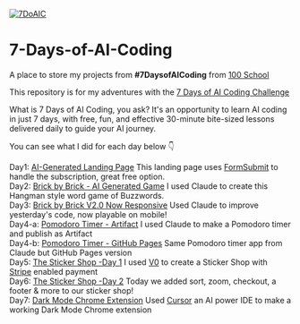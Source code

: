 [![7DoAIC](https://github.com/user-attachments/assets/f6adcbde-5d63-43cc-bf2f-2e3d69dd5432)](https://www.100school.com/atomic-challenges/7daysofaicoding)
# 7-Days-of-AI-Coding
A place to store my projects from **#7DaysofAICoding** from [100 School](https://www.100school.com/)

This repository is for my adventures with the [7 Days of AI Coding Challenge](https://www.100school.com/atomic-challenges/7daysofaicoding)

What is 7 Days of AI Coding, you ask? It's an opportunity to learn AI coding in just 7 days, with free, fun, and effective 30-minute bite-sized lessons delivered daily to guide your AI journey.

You can see what I did for each day below 👇

Day1: [AI-Generated Landing Page](https://thebimsider.github.io/7-Days-of-AI-Coding/Day1) This landing page uses [FormSubmit](https://formsubmit.co/) to handle the subscription, great free option.   
Day2: [Brick by Brick - AI Generated Game](https://thebimsider.github.io/7-Days-of-AI-Coding/Day2) I used Claude to create this Hangman style word game of Buzzwords.   
Day3: [Brick by Brick V2.0 Now Responsive](https://thebimsider.github.io/7-Days-of-AI-Coding/Day3) Used Claude to improve yesterday's code, now playable on mobile!    
Day4-a: [Pomodoro Timer - Artifact](https://claude.site/artifacts/5ca0a1ab-0767-4078-b2c7-4b181d5528ca) I used Claude to make a Pomodoro timer and publish as Artifact   
Day4-b: [Pomodoro Timer - GitHub Pages](https://thebimsider.github.io/7-Days-of-AI-Coding/Day4) Same Pomodoro timer app from Claude but GitHub Pages version   
Day5: [The Sticker Shop -Day 1](https://v0-tbs-sticker-store-gx6rza.vercel.app/) I used [V0](https://v0.dev/) to create a Sticker Shop with [Stripe](https://stripe.com/en-ca) enabled payment    
Day6: [The Sticker Shop -Day 2](https://v0-tbs-sticker-store-6iwztt.vercel.app/) Today we added sort, zoom, checkout, a footer & more to our sticker shop!   
Day7: [Dark Mode Chrome Extension](https://thebimsider.github.io/7-Days-of-AI-Coding/Day7) Used [Cursor](https://www.cursor.com/) an AI power IDE to make a working Dark Mode Chrome extension    

